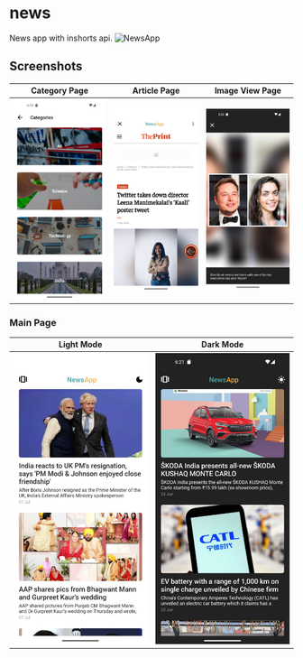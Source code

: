 # news

News app with inshorts api.
![NewsApp](https://user-images.githubusercontent.com/57166270/177786415-883bdc9c-071e-4fa5-acff-0eb7f6e57f17.png)

## Screenshots

Category Page              |  Article Page             |  Image View Page
:-------------------------:|:-------------------------:|:-------------------------:
![image](https://github.com/DivyanshMandhan/news/blob/master/ss/%20(2).png) | ![image](https://github.com/DivyanshMandhan/news/blob/master/ss/%20(1).png) | ![image](https://github.com/DivyanshMandhan/news/blob/master/ss/%20(5).png)

### Main Page
Light Mode                 |  Dark Mode         
:-------------------------:|:-------------------------:
![image](https://github.com/DivyanshMandhan/news/blob/master/ss/%20(3).png) | ![image](https://github.com/DivyanshMandhan/news/blob/master/ss/%20(4).png)

